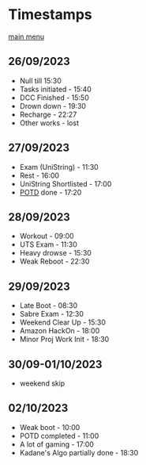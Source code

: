 # Timestamps
[main menu](./README.md)
## 26/09/2023
- Null till 15:30
- Tasks initiated - 15:40
- DCC Finished - 15:50
- Drown down - 19:30
- Recharge - 22:27
- Other works - lost
## 27/09/2023
- Exam (UniString) - 11:30
- Rest - 16:00
- UniString Shortlisted - 17:00
- [POTD](./dsa.md) done - 17:20
## 28/09/2023
- Workout - 09:00
- UTS Exam - 11:30
- Heavy drowse - 15:30
- Weak Reboot - 22:30
## 29/09/2023
- Late Boot - 08:30
- Sabre Exam - 12:30
- Weekend Clear Up - 15:30
- Amazon HackOn - 18:00
- Minor Proj Work Init - 18:30
## 30/09-01/10/2023
- weekend skip
## 02/10/2023
- Weak boot - 10:00
- POTD completed - 11:00
- A lot of gaming - 17:00
- Kadane's Algo partially done - 18:30
